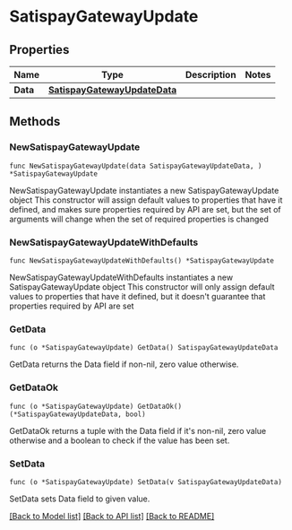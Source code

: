 # SatispayGatewayUpdate

## Properties

Name | Type | Description | Notes
------------ | ------------- | ------------- | -------------
**Data** | [**SatispayGatewayUpdateData**](SatispayGatewayUpdateData.md) |  | 

## Methods

### NewSatispayGatewayUpdate

`func NewSatispayGatewayUpdate(data SatispayGatewayUpdateData, ) *SatispayGatewayUpdate`

NewSatispayGatewayUpdate instantiates a new SatispayGatewayUpdate object
This constructor will assign default values to properties that have it defined,
and makes sure properties required by API are set, but the set of arguments
will change when the set of required properties is changed

### NewSatispayGatewayUpdateWithDefaults

`func NewSatispayGatewayUpdateWithDefaults() *SatispayGatewayUpdate`

NewSatispayGatewayUpdateWithDefaults instantiates a new SatispayGatewayUpdate object
This constructor will only assign default values to properties that have it defined,
but it doesn't guarantee that properties required by API are set

### GetData

`func (o *SatispayGatewayUpdate) GetData() SatispayGatewayUpdateData`

GetData returns the Data field if non-nil, zero value otherwise.

### GetDataOk

`func (o *SatispayGatewayUpdate) GetDataOk() (*SatispayGatewayUpdateData, bool)`

GetDataOk returns a tuple with the Data field if it's non-nil, zero value otherwise
and a boolean to check if the value has been set.

### SetData

`func (o *SatispayGatewayUpdate) SetData(v SatispayGatewayUpdateData)`

SetData sets Data field to given value.



[[Back to Model list]](../README.md#documentation-for-models) [[Back to API list]](../README.md#documentation-for-api-endpoints) [[Back to README]](../README.md)


